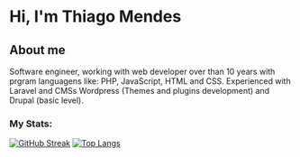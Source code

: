 # Hi, I'm Thiago Mendes

## About me

Software engineer, working with web developer over than 10 years with prgram languagens like: PHP, JavaScript, HTML and CSS. Experienced with Laravel and CMSs Wordpress (Themes and plugins development) and Drupal (basic level).

### My Stats:
[![GitHub Streak](http://github-readme-streak-stats.herokuapp.com?user=thiagotmendes&theme=dark&background=000000)](https://git.io/streak-stats)
[![Top Langs](https://github-readme-stats.vercel.app/api/top-langs/?username=thiagotmendes&layout=compact&theme=vision-friendly-dark)](https://github.com/anuraghazra/github-readme-stats)



<!--
**thiagotmendes/thiagotmendes** is a ✨ _special_ ✨ repository because its `README.md` (this file) appears on your GitHub profile.

Here are some ideas to get you started:

- 🔭 I’m currently working on ...
- 🌱 I’m currently learning ...
- 👯 I’m looking to collaborate on ...
- 🤔 I’m looking for help with ...
- 💬 Ask me about ...
- 📫 How to reach me: ...
- 😄 Pronouns: ...
- ⚡ Fun fact: ...
-->
